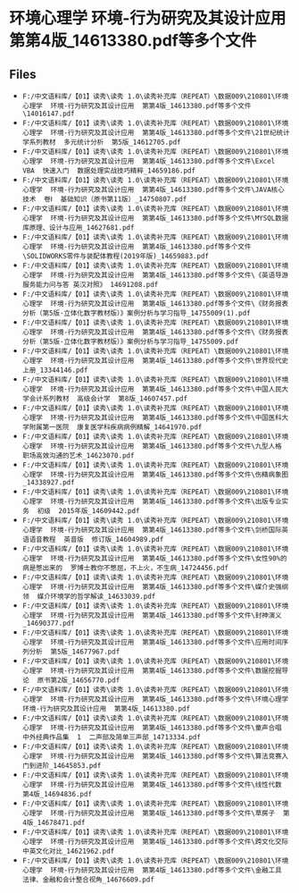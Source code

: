 # 环境心理学  环境-行为研究及其设计应用  第第4版_14613380.pdf等多个文件

## Files

- `F:/中文语料库/【01】读秀\读秀 1.0\读秀补充库（REPEAT）\数据009\210801\环境心理学  环境-行为研究及其设计应用  第第4版_14613380.pdf等多个文件\14016147.pdf`
- `F:/中文语料库/【01】读秀\读秀 1.0\读秀补充库（REPEAT）\数据009\210801\环境心理学  环境-行为研究及其设计应用  第第4版_14613380.pdf等多个文件\21世纪统计学系列教材  多元统计分析  第5版_14612705.pdf`
- `F:/中文语料库/【01】读秀\读秀 1.0\读秀补充库（REPEAT）\数据009\210801\环境心理学  环境-行为研究及其设计应用  第第4版_14613380.pdf等多个文件\Excel  VBA  快速入门  数据处理实战技巧精粹_14659186.pdf`
- `F:/中文语料库/【01】读秀\读秀 1.0\读秀补充库（REPEAT）\数据009\210801\环境心理学  环境-行为研究及其设计应用  第第4版_14613380.pdf等多个文件\JAVA核心技术  卷Ⅰ  基础知识（原书第11版）_14750807.pdf`
- `F:/中文语料库/【01】读秀\读秀 1.0\读秀补充库（REPEAT）\数据009\210801\环境心理学  环境-行为研究及其设计应用  第第4版_14613380.pdf等多个文件\MYSQL数据库原理、设计与应用_14627681.pdf`
- `F:/中文语料库/【01】读秀\读秀 1.0\读秀补充库（REPEAT）\数据009\210801\环境心理学  环境-行为研究及其设计应用  第第4版_14613380.pdf等多个文件\SOLIDWORKS零件与装配体教程(2019年版)_14659883.pdf`
- `F:/中文语料库/【01】读秀\读秀 1.0\读秀补充库（REPEAT）\数据009\210801\环境心理学  环境-行为研究及其设计应用  第第4版_14613380.pdf等多个文件\《英语导游服务能力问与答 英汉对照》 14691208.pdf`
- `F:/中文语料库/【01】读秀\读秀 1.0\读秀补充库（REPEAT）\数据009\210801\环境心理学  环境-行为研究及其设计应用  第第4版_14613380.pdf等多个文件\《财务报表分析（第5版·立体化数字教材版）》案例分析与学习指导_14755009(1).pdf`
- `F:/中文语料库/【01】读秀\读秀 1.0\读秀补充库（REPEAT）\数据009\210801\环境心理学  环境-行为研究及其设计应用  第第4版_14613380.pdf等多个文件\《财务报表分析（第5版·立体化数字教材版）》案例分析与学习指导_14755009.pdf`
- `F:/中文语料库/【01】读秀\读秀 1.0\读秀补充库（REPEAT）\数据009\210801\环境心理学  环境-行为研究及其设计应用  第第4版_14613380.pdf等多个文件\世界现代史 上册_13344146.pdf`
- `F:/中文语料库/【01】读秀\读秀 1.0\读秀补充库（REPEAT）\数据009\210801\环境心理学  环境-行为研究及其设计应用  第第4版_14613380.pdf等多个文件\中国人民大学会计系列教材  高级会计学  第8版_14607457.pdf`
- `F:/中文语料库/【01】读秀\读秀 1.0\读秀补充库（REPEAT）\数据009\210801\环境心理学  环境-行为研究及其设计应用  第第4版_14613380.pdf等多个文件\中国医科大学附属第一医院  康复医学科疾病病例精解_14641970.pdf`
- `F:/中文语料库/【01】读秀\读秀 1.0\读秀补充库（REPEAT）\数据009\210801\环境心理学  环境-行为研究及其设计应用  第第4版_14613380.pdf等多个文件\九型人格  职场高效沟通的艺术_14623070.pdf`
- `F:/中文语料库/【01】读秀\读秀 1.0\读秀补充库（REPEAT）\数据009\210801\环境心理学  环境-行为研究及其设计应用  第第4版_14613380.pdf等多个文件\伤精病象图_14338927.pdf`
- `F:/中文语料库/【01】读秀\读秀 1.0\读秀补充库（REPEAT）\数据009\210801\环境心理学  环境-行为研究及其设计应用  第第4版_14613380.pdf等多个文件\出版专业实务  初级  2015年版_14609442.pdf`
- `F:/中文语料库/【01】读秀\读秀 1.0\读秀补充库（REPEAT）\数据009\210801\环境心理学  环境-行为研究及其设计应用  第第4版_14613380.pdf等多个文件\剑桥国际英语语音教程  英音版  修订版_14604989.pdf`
- `F:/中文语料库/【01】读秀\读秀 1.0\读秀补充库（REPEAT）\数据009\210801\环境心理学  环境-行为研究及其设计应用  第第4版_14613380.pdf等多个文件\女性90%的病是憋出来的  罗博士教你不憋屈，不上火，不生病_14724456.pdf`
- `F:/中文语料库/【01】读秀\读秀 1.0\读秀补充库（REPEAT）\数据009\210801\环境心理学  环境-行为研究及其设计应用  第第4版_14613380.pdf等多个文件\媒介史强纲领  媒介环境学的哲学解读_14633039.pdf`
- `F:/中文语料库/【01】读秀\读秀 1.0\读秀补充库（REPEAT）\数据009\210801\环境心理学  环境-行为研究及其设计应用  第第4版_14613380.pdf等多个文件\封神演义_14690377.pdf`
- `F:/中文语料库/【01】读秀\读秀 1.0\读秀补充库（REPEAT）\数据009\210801\环境心理学  环境-行为研究及其设计应用  第第4版_14613380.pdf等多个文件\应用时间序列分析  第5版_14677967.pdf`
- `F:/中文语料库/【01】读秀\读秀 1.0\读秀补充库（REPEAT）\数据009\210801\环境心理学  环境-行为研究及其设计应用  第第4版_14613380.pdf等多个文件\数据挖掘导论  原书第2版_14656770.pdf`
- `F:/中文语料库/【01】读秀\读秀 1.0\读秀补充库（REPEAT）\数据009\210801\环境心理学  环境-行为研究及其设计应用  第第4版_14613380.pdf等多个文件\环境心理学  环境-行为研究及其设计应用  第第4版_14613380.pdf`
- `F:/中文语料库/【01】读秀\读秀 1.0\读秀补充库（REPEAT）\数据009\210801\环境心理学  环境-行为研究及其设计应用  第第4版_14613380.pdf等多个文件\童声合唱  中外经典作品集  1  二声部及简单三声部_14713334.pdf`
- `F:/中文语料库/【01】读秀\读秀 1.0\读秀补充库（REPEAT）\数据009\210801\环境心理学  环境-行为研究及其设计应用  第第4版_14613380.pdf等多个文件\算法竞赛入门到进阶_14645853.pdf`
- `F:/中文语料库/【01】读秀\读秀 1.0\读秀补充库（REPEAT）\数据009\210801\环境心理学  环境-行为研究及其设计应用  第第4版_14613380.pdf等多个文件\线性代数  第4版_14694836.pdf`
- `F:/中文语料库/【01】读秀\读秀 1.0\读秀补充库（REPEAT）\数据009\210801\环境心理学  环境-行为研究及其设计应用  第第4版_14613380.pdf等多个文件\草房子  第4版_14678471.pdf`
- `F:/中文语料库/【01】读秀\读秀 1.0\读秀补充库（REPEAT）\数据009\210801\环境心理学  环境-行为研究及其设计应用  第第4版_14613380.pdf等多个文件\跨文化交际  中英文化对比_14621962.pdf`
- `F:/中文语料库/【01】读秀\读秀 1.0\读秀补充库（REPEAT）\数据009\210801\环境心理学  环境-行为研究及其设计应用  第第4版_14613380.pdf等多个文件\金融工具  法律、金融和会计整合视角_14676609.pdf`
